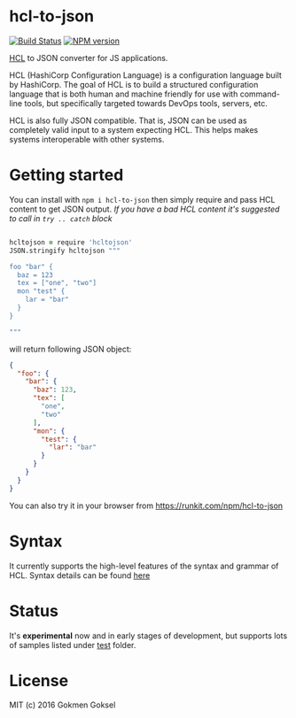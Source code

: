 # hcl-to-json

[![Build Status](https://travis-ci.org/gokmen/hcl-to-json.svg?branch=master)](https://travis-ci.org/gokmen/hcl-to-json)
[![NPM version](https://img.shields.io/npm/v/hcl-to-json.svg?style=flat-square)](https://www.npmjs.com/package/hcl-to-json)

[HCL](https://github.com/hashicorp/hcl) to JSON converter for JS applications.

HCL (HashiCorp Configuration Language) is a configuration language built by
HashiCorp. The goal of HCL is to build a structured configuration language
that is both human and machine friendly for use with command-line tools,
but specifically targeted towards DevOps tools, servers, etc.

HCL is also fully JSON compatible. That is, JSON can be used as completely
valid input to a system expecting HCL. This helps makes systems
interoperable with other systems.

# Getting started

You can install with `npm i hcl-to-json` then simply require and pass HCL
content to get JSON output. _If you have a bad HCL content it's suggested to
call in `try .. catch` block_

```coffee

hcltojson = require 'hcltojson'
JSON.stringify hcltojson """

foo "bar" {
  baz = 123
  tex = ["one", "two"]
  mon "test" {
    lar = "bar"
  }
}

"""
```

will return following JSON object:

```json
{
  "foo": {
    "bar": {
      "baz": 123,
      "tex": [
        "one",
        "two"
      ],
      "mon": {
        "test": {
          "lar": "bar"
        }
      }
    }
  }
}

```

You can also try it in your browser from https://runkit.com/npm/hcl-to-json

# Syntax

It currently supports the high-level features of the syntax and grammar of HCL.
Syntax details can be found [here](https://github.com/hashicorp/hcl#syntax)

# Status

It's **experimental** now and in early stages of development, but supports lots of
samples listed under
[test](https://github.com/gokmen/hcl-to-json/tree/master/test) folder.

# License

MIT (c) 2016 Gokmen Goksel
